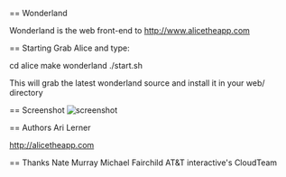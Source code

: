 == Wonderland

Wonderland is the web front-end to http://www.alicetheapp.com

== Starting
  Grab Alice and type:
  
  cd alice
  make wonderland
  ./start.sh
  
  This will grab the latest wonderland source and install it in your web/ directory
  
== Screenshot
<img src="http://cloud.github.com/downloads/auser/wonderland/Picture_4.png" alt="screenshot" />  

== Authors
  Ari Lerner

http://alicetheapp.com

== Thanks
  Nate Murray
  Michael Fairchild
  AT&T interactive's CloudTeam